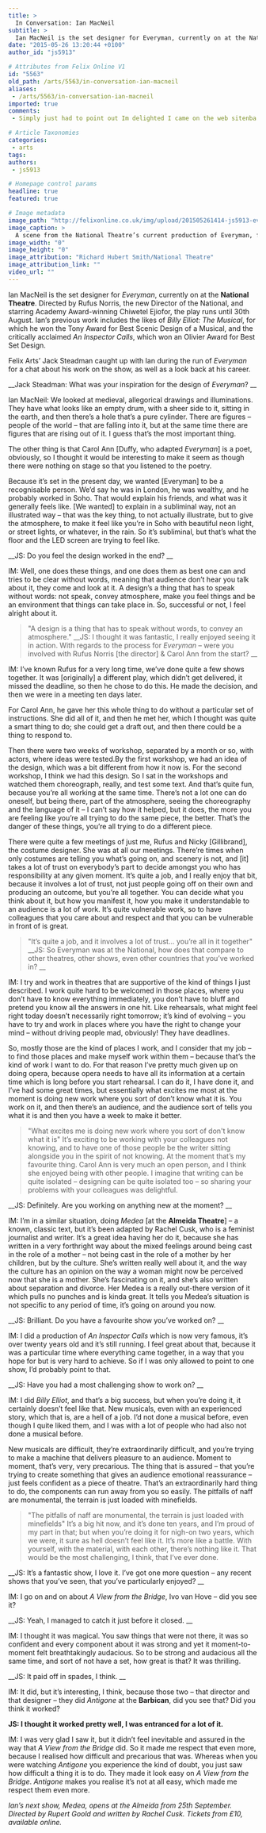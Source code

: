 ```yaml
---
title: >
  In Conversation: Ian MacNeil
subtitle: >
  Ian MacNeil is the set designer for Everyman, currently on at the National Theatre. Felix Arts’ Jack Steadman caught up with Ian during the run of Everyman for a chat about his work on the show, as well as a look back at his career.
date: "2015-05-26 13:20:44 +0100"
author_id: "js5913"

# Attributes from Felix Online V1
id: "5563"
old_path: /arts/5563/in-conversation-ian-macneil
aliases:
 - /arts/5563/in-conversation-ian-macneil
imported: true
comments:
 - Simply just had to point out Im delighted I came on the web sitenba 2k16 mt database httpopportunityexchangecomnode190239thank so a lot for your site it assists a lotnba 2k16 mt fast httpdaisyalicebczcom20160411everythingthatyououghttoknowaboutthemaddennfl16gamesay thanks to so a lota lot for your internet site it assists a whole lotnba 2k17 httpuser1470994313182yepcomblog375986_General1561690_Learn_Information_About_NHL_17

# Article Taxonomies
categories:
 - arts
tags:
authors:
 - js5913

# Homepage control params
headline: true
featured: true

# Image metadata
image_path: "http://felixonline.co.uk/img/upload/201505261414-js5913-everyman.jpg"
image_caption: >
  A scene from the National Theatre’s current production of Everyman, for which Ian MacNeil designed the set.
image_width: "0"
image_height: "0"
image_attribution: "Richard Hubert Smith/National Theatre"
image_attribution_link: ""
video_url: ""
---
```


Ian MacNeil is the set designer for _Everyman_, currently on at the __National Theatre__. Directed by Rufus Norris, the new Director of the National, and starring Academy Award-winning Chiwetel Ejiofor, the play runs until 30th August. Ian’s previous work includes the likes of _Billy Elliot: The Musical_, for which he won the Tony Award for Best Scenic Design of a Musical, and the critically acclaimed _An Inspector Calls_, which won an Olivier Award for Best Set Design.

Felix Arts’ Jack Steadman caught up with Ian during the run of _Everyman_ for a chat about his work on the show, as well as a look back at his career.

__Jack Steadman: What was your inspiration for the design of _Everyman_? __

Ian MacNeil: We looked at medieval, allegorical drawings and illuminations. They have what looks like an empty drum, with a sheer side to it, sitting in the earth, and then there’s a hole that’s a pure cylinder. There are figures – people of the world – that are falling into it, but at the same time there are figures that are rising out of it. I guess that’s the most important thing.

The other thing is that Carol Ann [Duffy, who adapted _Everyman_] is a poet, obviously, so I thought it would be interesting to make it seem as though there were nothing on stage so that you listened to the poetry.

Because it’s set in the present day, we wanted [Everyman] to be a recognisable person. We’d say he was in London, he was wealthy, and he probably worked in Soho. That would explain his friends, and what was it generally feels like. [We wanted] to explain in a subliminal way, not an illustrated way – that was the key thing, to not actually illustrate, but to give the atmosphere, to make it feel like you’re in Soho with beautiful neon light, or street lights, or whatever, in the rain. So it’s subliminal, but that’s what the floor and the LED screen are trying to feel like.

__JS: Do you feel the design worked in the end? __

IM: Well, one does these things, and one does them as best one can and tries to be clear without words, meaning that audience don’t hear you talk about it, they come and look at it. A design’s a thing that has to speak without words: not speak, convey atmosphere, make you feel things and be an environment that things can take place in. So, successful or not, I feel alright about it.
> "A design is a thing that has to speak without words, to convey an atmosphere."
__JS: I thought it was fantastic, I really enjoyed seeing it in action. With regards to the process for _Everyman_ – were you involved with Rufus Norris [the director] & Carol Ann from the start? __

IM: I’ve known Rufus for a very long time, we’ve done quite a few shows together. It was [originally] a different play, which didn’t get delivered, it missed the deadline, so then he chose to do this. He made the decision, and then we were in a meeting ten days later.

For Carol Ann, he gave her this whole thing to do without a particular set of instructions. She did all of it, and then he met her, which I thought was quite a smart thing to do; she could get a draft out, and then there could be a thing to respond to.

Then there were two weeks of workshop, separated by a month or so, with actors, where ideas were tested.By the first workshop, we had an idea of the design, which was a bit different from how it now is. For the second workshop, I think we had this design. So I sat in the workshops and watched them choreograph, really, and test some text. And that’s quite fun, because you’re all working at the same time. There’s not a lot one can do oneself, but being there, part of the atmosphere, seeing the choreography and the language of it – I can’t say how it helped, but it does, the more you are feeling like you’re all trying to do the same piece, the better. That’s the danger of these things, you’re all trying to do a different piece.

There were quite a few meetings of just me, Rufus and Nicky [Gillibrand], the costume designer. She was at all our meetings. There’re times when only costumes are telling you what’s going on, and scenery is not, and [it] takes a lot of trust on everybody’s part to decide amongst you who has responsibility at any given moment. It’s quite a job, and I really enjoy that bit, because it involves a lot of trust, not just people going off on their own and producing an outcome, but you’re all together. You can decide what you think about it, but how you manifest it, how you make it understandable to an audience is a lot of work. It’s quite vulnerable work, so to have colleagues that you care about and respect and that you can be vulnerable in front of is great.
> "It’s quite a job, and it involves a lot of trust... you’re all in it together"
__JS: So Everyman was at the National, how does that compare to other theatres, other shows, even other countries that you’ve worked in? __

IM: I try and work in theatres that are supportive of the kind of things I just described. I work quite hard to be welcomed in those places, where you don’t have to know everything immediately, you don’t have to bluff and pretend you know all the answers in one hit. Like rehearsals, what might feel right today doesn’t necessarily right tomorrow; it’s kind of evolving – you have to try and work in places where you have the right to change your mind – without driving people mad, obviously! They have deadlines.

So, mostly those are the kind of places I work, and I consider that my job – to find those places and make myself work within them – because that’s the kind of work I want to do. For that reason I’ve pretty much given up on doing opera, because opera needs to have all its information at a certain time which is long before you start rehearsal. I can do it, I have done it, and I’ve had some great times, but essentially what excites me most at the moment is doing new work where you sort of don’t know what it is. You work on it, and then there’s an audience, and the audience sort of tells you what it is and then you have a week to make it better.
> "What excites me is doing new work where you sort of don't know what it is"
It’s exciting to be working with your colleagues not knowing, and to have one of those people be the writer sitting alongside you in the spirit of not knowing. At the moment that’s my favourite thing. Carol Ann is very much an open person, and I think she enjoyed being with other people. I imagine that writing can be quite isolated – designing can be quite isolated too – so sharing your problems with your colleagues was delightful.

__JS: Definitely. Are you working on anything new at the moment? __

IM: I’m in a similar situation, doing _Medea_ [at the __Almeida Theatre__] – a known, classic text, but it’s been adapted by Rachel Cusk, who is a feminist journalist and writer. It’s a great idea having her do it, because she has written in a very forthright way about the mixed feelings around being cast in the role of a mother – not being cast in the role of a mother by her children, but by the culture. She’s written really well about it, and the way the culture has an opinion on the way a woman might now be perceived now that she is a mother. She’s fascinating on it, and she’s also written about separation and divorce. Her Medea is a really out-there version of it which pulls no punches and is kinda great. It tells you Medea’s situation is not specific to any period of time, it’s going on around you now.

__JS: Brilliant. Do you have a favourite show you’ve worked on? __

IM: I did a production of _An Inspector Calls_ which is now very famous, it’s over twenty years old and it’s still running. I feel great about that, because it was a particular time where everything came together, in a way that you hope for but is very hard to achieve. So if I was only allowed to point to one show, I’d probably point to that.

__JS: Have you had a most challenging show to work on? __

IM: I did _Billy Elliot_, and that’s a big success, but when you’re doing it, it certainly doesn’t feel like that. New musicals, even with an experienced story, which that is, are a hell of a job. I’d not done a musical before, even though I quite liked them, and I was with a lot of people who had also not done a musical before.

New musicals are difficult, they’re extraordinarily difficult, and you’re trying to make a machine that delivers pleasure to an audience. Moment to moment, that’s very, very precarious. The thing that is assured – that you’re trying to create something that gives an audience emotional reassurance – just feels confident as a piece of theatre. That’s an extraordinarily hard thing to do, the components can run away from you so easily. The pitfalls of naff are monumental, the terrain is just loaded with minefields.
> "The pitfalls of naff are monumental, the terrain is just loaded with minefields"
It’s a big hit now, and it’s done ten years, and I’m proud of my part in that; but when you’re doing it for nigh-on two years, which we were, it sure as hell doesn’t feel like it. It’s more like a battle. With yourself, with the material, with each other, there’s nothing like it. That would be the most challenging, I think, that I’ve ever done.

__JS: It’s a fantastic show, I love it. I’ve got one more question – any recent shows that you’ve seen, that you’ve particularly enjoyed? __

IM: I go on and on about _A View from the Bridge_, Ivo van Hove – did you see it?

__JS: Yeah, I managed to catch it just before it closed. __

IM: I thought it was magical. You saw things that were not there, it was so confident and every component about it was strong and yet it moment-to-moment felt breathtakingly audacious. So to be strong and audacious all the same time, and sort of not have a set, how great is that? It was thrilling.

__JS: It paid off in spades, I think. __

IM: It did, but it’s interesting, I think, because those two – that director and that designer – they did _Antigone_ at the __Barbican__, did you see that? Did you think it worked?

__JS: I thought it worked pretty well, I was entranced for a lot of it.__

IM: I was very glad I saw it, but it didn’t feel inevitable and assured in the way that _A View from the Bridge_ did. So it made me respect that even more, because I realised how difficult and precarious that was. Whereas when you were watching _Antigone_ you experience the kind of doubt, you just saw how difficult a thing it is to do. They made it look easy on _A View from the Bridge_. _Antigone_ makes you realise it’s not at all easy, which made me respect them even more.

_Ian’s next show, Medea, opens at the Almeida from 25th September. Directed by Rupert Goold and written by Rachel Cusk. Tickets from £10, available online._
